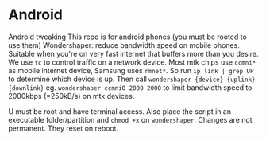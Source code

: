 # Android
Android tweaking
This repo is for android phones (you must be rooted to use them)
Wondershaper: reduce bandwidth speed on mobile phones.
Suitable when you're on very fast internet that buffers more than you desire. 
We use `tc` to control traffic on a network device. 
Most mtk chips use `ccmni*` as mobile internet device, Samsung uses `rmnet*`. 
So run `ip link | grep UP` to determine which device is up. 
Then call `wondershaper {device} {uplink} {downlink}` 
eg. `wondershaper ccmni0 2000 2000` to limit bandwidth speed to 2000kbps (=250kB/s) on mtk devices.

U must be root and have terminal access. 
Also place the script in an executable folder/partition and `chmod +x` on `wondershaper`. 
Changes are not permanent. They reset on reboot.
